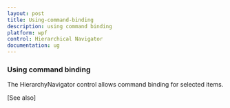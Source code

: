 ```yaml
---
layout: post
title: Using-command-binding
description: using command binding
platform: wpf
control: Hierarchical Navigator
documentation: ug
---
```


### Using command binding

The HierarchyNavigator control allows command binding for selected items.

[See also]

